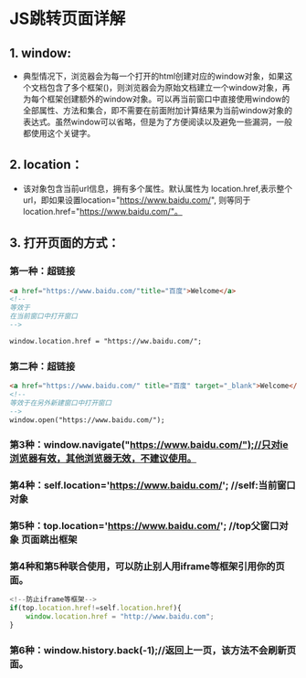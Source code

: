 # JS跳转页面详解

## 1. window:

- 典型情况下，浏览器会为每一个打开的html创建对应的window对象，如果这个文档包含了多个框架()，则浏览器会为原始文档建立一个window对象，再为每个框架创建额外的window对象。可以再当前窗口中直接使用window的全部属性、方法和集合，即不需要在前面附加计算结果为当前window对象的表达式。虽然window可以省略，但是为了方便阅读以及避免一些漏洞，一般都使用这个关键字。


## 2. location：

- 该对象包含当前url信息，拥有多个属性。默认属性为 location.href,表示整个url，即如果设置location="https://www.baidu.com/", 则等同于location.href="https://www.baidu.com/"。


## 3. 打开页面的方式：

### 第一种：超链接

```html
<a href="https://www.baidu.com/"title="百度">Welcome</a>
<!--
等效于
在当前窗口中打开窗口
-->

window.location.href = "https://ww.baidu.com/";
```

### 第二种：超链接

```html
<a href="https://www.baidu.com/" title="百度" target="_blank">Welcome</a>
<!--
等效于在另外新建窗口中打开窗口
-->
window.open("https://www.baidu.com/");
```

### 第3种：window.navigate("https://www.baidu.com/");//只对ie浏览器有效，其他浏览器无效，不建议使用。

### 第4种：self.location='https://www.baidu.com/'; //self:当前窗口对象

### 第5种：top.location='https://www.baidu.com/'; //top父窗口对象 页面跳出框架

### 第4种和第5种联合使用，可以防止别人用iframe等框架引用你的页面。

```js
<!--防止iframe等框架-->
if(top.location.href!=self.location.href){
    window.location.href = "http://www.baidu.com";
}
```

### 第6种：window.history.back(-1);//返回上一页，该方法不会刷新页面。